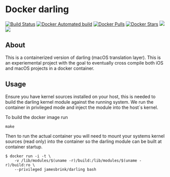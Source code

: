 # Docker darling

[![Build Status](https://travis-ci.org/jamesbrink/docker-darling.svg?branch=master)](https://travis-ci.org/jamesbrink/docker-darling) [![Docker Automated build](https://img.shields.io/docker/automated/jamesbrink/darling.svg)](https://hub.docker.com/r/jamesbrink/darling/) [![Docker Pulls](https://img.shields.io/docker/pulls/jamesbrink/darling.svg)](https://hub.docker.com/r/jamesbrink/darling/) [![Docker Stars](https://img.shields.io/docker/stars/jamesbrink/darling.svg)](https://hub.docker.com/r/jamesbrink/darling/) [![](https://images.microbadger.com/badges/image/jamesbrink/darling.svg)](https://microbadger.com/images/jamesbrink/darling "Get your own image badge on microbadger.com") [![](https://images.microbadger.com/badges/version/jamesbrink/darling.svg)](https://microbadger.com/images/jamesbrink/darling "Get your own version badge on microbadger.com")  

## About

This is a containerized version of darling (macOS translation layer). This is an experiemental project with the goal to eventually cross compile both iOS and macOS projects in a docker container.

## Usage

Ensure you have kernel sources installed on your host, this is needed to build the darling 
kernel module against the running system. We run the container in privileged mode and inject the module into the host`s kernel. 

To build the docker image run  
```shell
make
```

Then to run the actual container you will need to mount your systems kernel sources (read only) into the container so the darling module can
be built at container startup.

```shell
$ docker run -i -t \
    -v /lib/modules/$(uname -r)/build:/lib/modules/$(uname -r)/build:ro \
    --privileged jamesbrink/darling bash
```

